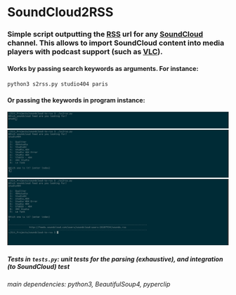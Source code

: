 # SoundCloud2RSS

### Simple script outputting the [RSS](https://en.wikipedia.org/wiki/RSS) url for any [SoundCloud](https://soundcloud.com/) channel. This allows to import SoundCloud content into media players with podcast support (such as [VLC](https://www.videolan.org/vlc/)).


#### Works by passing search keywords as arguments. For instance:

```bash
python3 s2rss.py studio404 paris
```

#### Or passing the keywords in program instance:

![](tutorial1.png)
![](tutorial2.png)
![](tutorial3.png)


##### Tests in `tests.py`: unit tests for the parsing (exhaustive), and integration (to SoundCloud) test

######	main dependencies: python3, BeautifulSoup4, pyperclip

